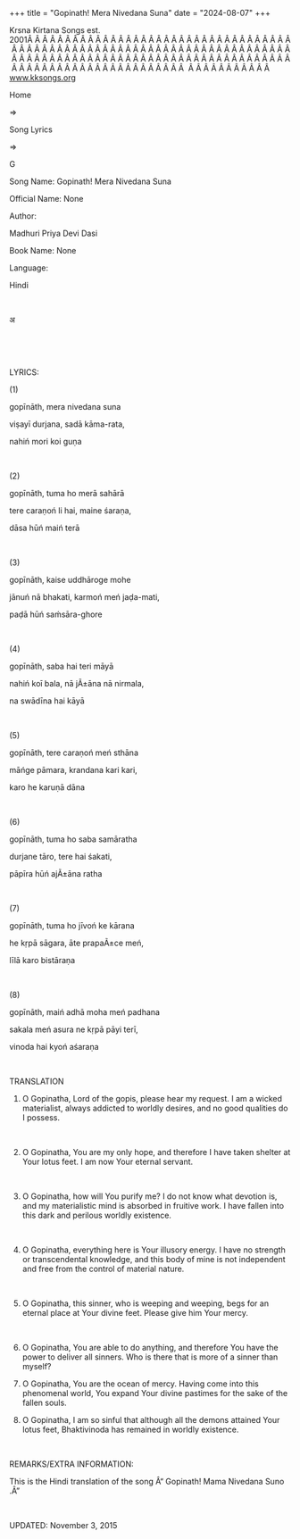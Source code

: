 +++ 
title = "Gopinath! Mera Nivedana Suna"
date = "2024-08-07"
+++

Krsna Kirtana Songs est. 2001Â Â Â Â Â Â Â Â Â Â Â Â Â Â Â Â Â Â Â Â Â Â Â Â Â Â Â Â Â Â Â Â Â Â Â Â Â Â Â Â Â Â Â Â Â Â Â Â Â Â Â Â Â Â Â Â Â Â Â Â Â Â Â Â Â Â Â Â Â Â Â Â Â Â Â Â Â Â Â Â Â Â Â Â Â Â Â Â Â Â Â Â Â Â Â Â Â Â Â Â Â Â Â Â Â Â Â Â Â Â Â Â Â Â Â Â Â Â Â Â Â Â Â Â Â Â Â Â Â Â Â Â  Â Â Â Â Â Â Â Â Â Â Â  
www.kksongs.org








Home
 
⇒
 
Song Lyrics
 
⇒
 
G


Song
Name: Gopinath! Mera Nivedana Suna


Official
Name: None


Author:

Madhuri Priya Devi
Dasi


Book
Name: None


Language:

Hindi


 








अ




 






















 


LYRICS:


(1)


gopīnāth,
mera nivedana suna

viṣayī durjana, sadā kāma-rata,

nahiń mori koi guṇa


 


(2)


gopīnāth,
tuma ho merā sahārā

tere caraṇoń li hai, maine śaraṇa,

dāsa hūń maiń terā


 


(3)


gopīnāth,
kaise uddhāroge mohe 

jānuń nā bhakati, karmoń meń jaḍa-mati,

paḍā hūń saḿsāra-ghore


 


(4)


gopīnāth,
saba hai teri māyā

nahiń koī bala, nā jÃ±āna nā nirmala,

na swādīna hai kāyā


 


(5)


gopīnāth,
tere caraṇoń meń sthāna

māńge pāmara, krandana kari kari,

karo he karuṇā dāna


 


(6)


gopīnāth,
tuma ho saba samāratha

durjane tāro, tere hai śakati,

pāpīra hūń ajÃ±āna ratha


 


(7)


gopīnāth,
tuma ho jīvoń ke kārana 

he kṛpā sāgara, āte prapaÃ±ce meń,

līlā karo bistāraṇa


 


(8)


gopīnāth,
maiń adhā moha meń padhana

sakala meń asura ne kṛpā pāyi terī,

vinoda hai kyoń aśaraṇa


 


TRANSLATION



1) O
Gopinatha, Lord of the gopis, please hear my request. I am a wicked
materialist, always addicted to worldly desires, and no good qualities do I
possess. 


 


2) O
Gopinatha, You are my only hope, and therefore I have taken shelter at Your
lotus feet. I am now Your eternal servant. 


 


3) O
Gopinatha, how will You purify me? I do not know what devotion is, and my
materialistic mind is absorbed in fruitive work. I have fallen into this dark
and perilous worldly existence. 


 


4) O
Gopinatha, everything here is Your illusory energy. I have no strength or
transcendental knowledge, and this body of mine is not independent and free
from the control of material nature. 


 


5) O
Gopinatha, this sinner, who is weeping and weeping, begs for an eternal place
at Your divine feet. Please give him Your mercy. 


 


6) O
Gopinatha, You are able to do anything, and therefore You have the power to
deliver all sinners. Who is there that is more of a sinner than myself? 






7) O
Gopinatha, You are the ocean of mercy. Having come into this phenomenal world,
You expand Your divine pastimes for the sake of the fallen souls. 






8) O
Gopinatha, I am so sinful that although all the demons attained Your lotus
feet, Bhaktivinoda has remained in worldly existence. 


 


REMARKS/EXTRA
INFORMATION:


This
is the Hindi translation of the song Â“
Gopinath! Mama Nivedana Suno
.Â”


 


UPDATED:
 November 3, 2015